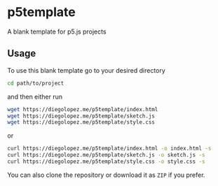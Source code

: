 # p5template
A blank template for p5.js projects

## Usage
To use this blank template go to your desired directory
```bash
cd path/to/project
```
and then either run
```bash
wget https://diegolopez.me/p5template/index.html
wget https://diegolopez.me/p5template/sketch.js
wget https://diegolopez.me/p5template/style.css
```
or
```bash
curl https://diegolopez.me/p5template/index.html -o index.html -s
curl https://diegolopez.me/p5template/sketch.js -o sketch.js -s
curl https://diegolopez.me/p5template/style.css -o style.css -s
```

You can also clone the repository or download it as `ZIP` if you prefer.
